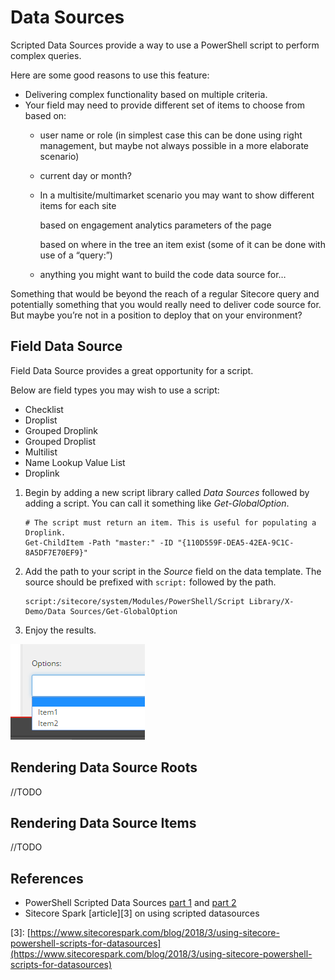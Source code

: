 # Data Sources

Scripted Data Sources provide a way to use a PowerShell script to perform complex queries.

Here are some good reasons to use this feature:

* Delivering complex functionality based on multiple criteria. 
* Your field may need to provide different set of items to choose from based on:
  * user name or role \(in simplest case this can be done using right management, but maybe not always possible in a more elaborate scenario\)
  * current day or month?
  * In a multisite/multimarket scenario you may want to show different items for each site

    based on engagement analytics parameters of the page

    based on where in the tree an item exist \(some of it can be done with use of a “query:”\)

  * anything you might want to build the code data source for…

Something that would be beyond the reach of a regular Sitecore query and potentially something that you would really need to deliver code source for. But maybe you’re not in a position to deploy that on your environment?

## Field Data Source

Field Data Source provides a great opportunity for a script.

Below are field types you may wish to use a script:

* Checklist
* Droplist
* Grouped Droplink
* Grouped Droplist
* Multilist
* Name Lookup Value List
* Droplink

1. Begin by adding a new script library called _Data Sources_ followed by adding a script. You can call it something like _Get-GlobalOption_.

   ```text
   # The script must return an item. This is useful for populating a Droplink.
   Get-ChildItem -Path "master:" -ID "{110D559F-DEA5-42EA-9C1C-8A5DF7E70EF9}"
   ```

2. Add the path to your script in the _Source_ field on the data template. The source should be prefixed with `script:` followed by the path.

   ```text
   script:/sitecore/system/Modules/PowerShell/Script Library/X-Demo/Data Sources/Get-GlobalOption
   ```

3. Enjoy the results.

![Droplink query](../../.gitbook/assets/droplist.png)

## Rendering Data Source Roots

//TODO

## Rendering Data Source Items

//TODO

## References

* PowerShell Scripted Data Sources [part 1](http://blog.najmanowicz.com/2013/04/17/powershell-scripted-datasources-in-sitecore-part-1/) and [part 2](http://blog.najmanowicz.com/2013/05/06/powershell-scripted-data-sources-in-sitecore-part-2/)
* Sitecore Spark \[article\]\[3\] on using scripted datasources

\[3\]: [https://www.sitecorespark.com/blog/2018/3/using-sitecore-powershell-scripts-for-datasources](https://www.sitecorespark.com/blog/2018/3/using-sitecore-powershell-scripts-for-datasources)

